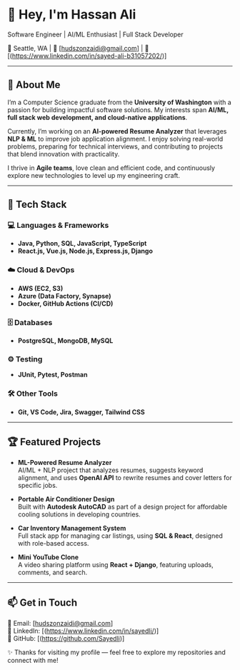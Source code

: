 # 👋 Hey, I'm Hassan Ali  
Software Engineer | AI/ML Enthusiast | Full Stack Developer  

📍 Seattle, WA | 📧 [hudszonzaidi@gmail.com] | 🔗 [(https://www.linkedin.com/in/sayed-ali-b31057202/)]  

---

## 🚀 About Me  
I’m a Computer Science graduate from the **University of Washington** with a passion for building impactful software solutions. My interests span **AI/ML, full stack web development, and cloud-native applications**.  

Currently, I’m working on an **AI-powered Resume Analyzer** that leverages **NLP & ML** to improve job application alignment. I enjoy solving real-world problems, preparing for technical interviews, and contributing to projects that blend innovation with practicality.  

I thrive in **Agile teams**, love clean and efficient code, and continuously explore new technologies to level up my engineering craft.  

---

## 🧰 Tech Stack  

### 💻 Languages & Frameworks  
- **Java, Python, SQL, JavaScript, TypeScript**  
- **React.js, Vue.js, Node.js, Express.js, Django**  

### ☁️ Cloud & DevOps  
- **AWS (EC2, S3)**  
- **Azure (Data Factory, Synapse)**  
- **Docker, GitHub Actions (CI/CD)**  

### 🗄️ Databases  
- **PostgreSQL, MongoDB, MySQL**  

### ⚙️ Testing  
- **JUnit, Pytest, Postman**  

### 🛠️ Other Tools  
- **Git, VS Code, Jira, Swagger, Tailwind CSS**  

---

## 🏆 Featured Projects  

- **ML-Powered Resume Analyzer**  
  AI/ML + NLP project that analyzes resumes, suggests keyword alignment, and uses **OpenAI API** to rewrite resumes and cover letters for specific jobs.  

- **Portable Air Conditioner Design**  
  Built with **Autodesk AutoCAD** as part of a design project for affordable cooling solutions in developing countries.  

- **Car Inventory Management System**  
  Full stack app for managing car listings, using **SQL & React**, designed with role-based access.  

- **Mini YouTube Clone**  
  A video sharing platform using **React + Django**, featuring uploads, comments, and search.  

---

## 📫 Get in Touch  
📧 Email: [hudszonzaidi@gmail.com]  
🔗 LinkedIn: [(https://www.linkedin.com/in/sayedli/)]  
🐙 GitHub: [(https://github.com/Sayedli)]  

✨ Thanks for visiting my profile — feel free to explore my repositories and connect with me!  
